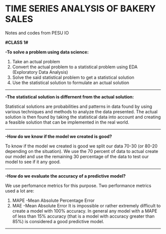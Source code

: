 # TIME SERIES ANALYSIS OF BAKERY SALES
Notes and codes from PESU IO 

<b>#CLASS 1#</b>

<b>-To solve a problem using data science:</b>
1. Take an actual problem
2. Convert the actual problem to a statistical problem using EDA (Exploratory Data Analysis)
3. Solve the said statistical problem to get a statistical solution
4. Use the statistical solution to formulate an actual solution

----------------------------------------------------

<b>-The statistical solution is differnent from the actual solution:</b>

Statistical solutions are probabilities and patterns in data found by using various techniques and methods to analyze the data presented.
The actual solution is then found by taking the statistical data into account and creating a feasible solution that can be implemented in the real world.

----------------------------------------------------

<b>-How do we know if the model we created is good?</b>
  
To know if the model we created is good we split our data 70-30 (or 80-20 depending on the situation). We use the 70 percent of data to actual create our model and use the remaining 30 percentage of the data to test our model to see if it any good.

----------------------------------------------------

<b>-How do we evaluate the accuracy of a predictive model?</b>
  
We use perfomance metrics for this purpose. Two performance metrics used a lot are:
1. MAPE -Mean Absolute Percentage Error
2. MAE -Mean Absolute Error
It is impossible or rather extremely difficult to create a model with 100% accuracy. In general any model with a MAPE of less than 15% accuracy (that is a model with accuracy greater than 85%) is considered a good predictive model.

----------------------------------------------------
